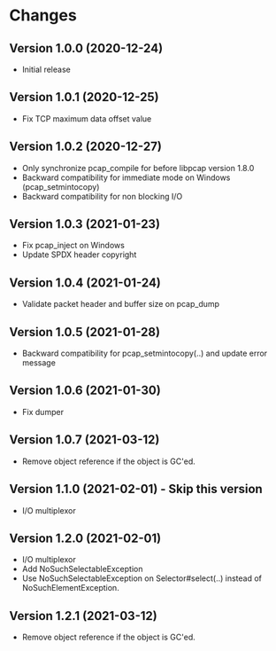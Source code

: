 <!--
SPDX-FileCopyrightText: 2020-2021 Pcap Project
SPDX-License-Identifier: MIT OR Apache-2.0
-->

# Changes

## Version 1.0.0 (2020-12-24)

* Initial release


## Version 1.0.1 (2020-12-25)

* Fix TCP maximum data offset value


## Version 1.0.2 (2020-12-27)

* Only synchronize pcap_compile for before libpcap version 1.8.0
* Backward compatibility for immediate mode on Windows (pcap_setmintocopy)
* Backward compatibility for non blocking I/O 


## Version 1.0.3 (2021-01-23)

* Fix pcap_inject on Windows
* Update SPDX header copyright


## Version 1.0.4 (2021-01-24)

* Validate packet header and buffer size on pcap_dump


## Version 1.0.5 (2021-01-28)

* Backward compatibility for pcap_setmintocopy(..) and update error message


## Version 1.0.6 (2021-01-30)

* Fix dumper


## Version 1.0.7 (2021-03-12)

* Remove object reference if the object is GC'ed.


## Version 1.1.0 (2021-02-01) - Skip this version

* I/O multiplexor


## Version 1.2.0 (2021-02-01)

* I/O multiplexor
* Add NoSuchSelectableException
* Use NoSuchSelectableException on Selector#select(..) instead of NoSuchElementException.


## Version 1.2.1 (2021-03-12)

* Remove object reference if the object is GC'ed.

